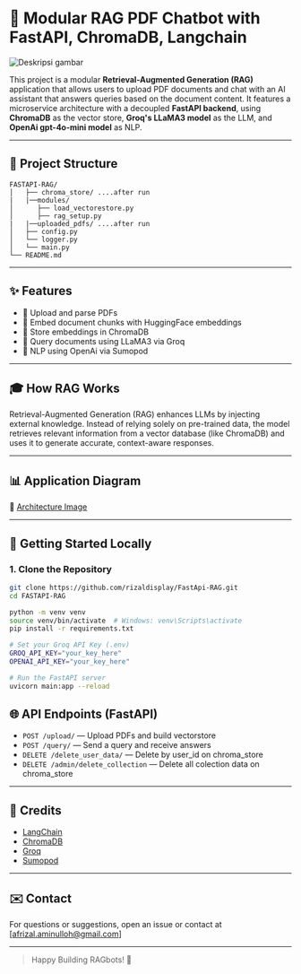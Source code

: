 ﻿# 🧠 Modular RAG PDF Chatbot with FastAPI, ChromaDB, Langchain
 ![Deskripsi gambar](assets/RAG-V1.png)

This project is a modular **Retrieval-Augmented Generation (RAG)** application that allows users to upload PDF documents and chat with an AI assistant that answers queries based on the document content. It features a microservice architecture with a decoupled **FastAPI backend**, using **ChromaDB** as the vector store, **Groq's LLaMA3 model** as the LLM, and **OpenAi gpt-4o-mini model** as NLP.

---

## 📂 Project Structure

```
FASTAPI-RAG/
│   ├── chroma_store/ ....after run
|   |──modules/
│      ├── load_vectorestore.py
│      ├── rag_setup.py
|   |──uploaded_pdfs/ ....after run
│   ├── config.py
│   └── logger.py
│   └── main.py
└── README.md
```

---

## ✨ Features

- 📄 Upload and parse PDFs
- 🧠 Embed document chunks with HuggingFace embeddings
- 💂️ Store embeddings in ChromaDB
- 💬 Query documents using LLaMA3 via Groq
- 💫 NLP using OpenAi via Sumopod

---

## 🎓 How RAG Works

Retrieval-Augmented Generation (RAG) enhances LLMs by injecting external knowledge. Instead of relying solely on pre-trained data, the model retrieves relevant information from a vector database (like ChromaDB) and uses it to generate accurate, context-aware responses.

---

## 📊 Application Diagram

📄 [Architecture Image](assets/Fast%20API%20RAG.drawio.png)

---

## 🚀 Getting Started Locally

### 1. Clone the Repository

```bash
git clone https://github.com/rizaldisplay/FastApi-RAG.git
cd FASTAPI-RAG
```

```bash
python -m venv venv
source venv/bin/activate  # Windows: venv\Scripts\activate
pip install -r requirements.txt

# Set your Groq API Key (.env)
GROQ_API_KEY="your_key_here"
OPENAI_API_KEY="your_key_here"

# Run the FastAPI server
uvicorn main:app --reload
```

## 🌐 API Endpoints (FastAPI)

- `POST /upload/` — Upload PDFs and build vectorstore
- `POST /query/` — Send a query and receive answers
- `DELETE /delete_user_data/` — Delete by user_id on chroma_store
- `DELETE /admin/delete_collection` — Delete all colection data on chroma_store

---


## 🌟 Credits

- [LangChain](https://www.langchain.com/)
- [ChromaDB](https://www.trychroma.com/)
- [Groq](https://groq.com/)
- [Sumopod](https://https://sumopod.com/)

---

## ✉️ Contact

For questions or suggestions, open an issue or contact at [afrizal.aminulloh@gmail.com]

---

> Happy Building RAGbots! 🚀